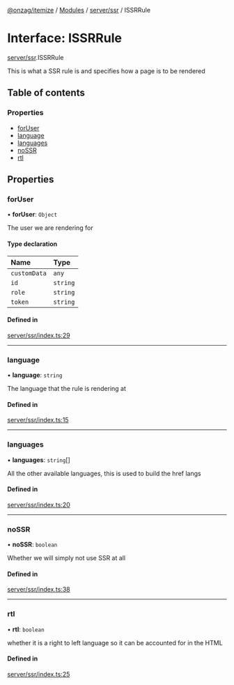 [@onzag/itemize](../README.md) / [Modules](../modules.md) / [server/ssr](../modules/server_ssr.md) / ISSRRule

# Interface: ISSRRule

[server/ssr](../modules/server_ssr.md).ISSRRule

This is what a SSR rule is and specifies
how a page is to be rendered

## Table of contents

### Properties

- [forUser](server_ssr.ISSRRule.md#foruser)
- [language](server_ssr.ISSRRule.md#language)
- [languages](server_ssr.ISSRRule.md#languages)
- [noSSR](server_ssr.ISSRRule.md#nossr)
- [rtl](server_ssr.ISSRRule.md#rtl)

## Properties

### forUser

• **forUser**: `Object`

The user we are rendering for

#### Type declaration

| Name | Type |
| :------ | :------ |
| `customData` | `any` |
| `id` | `string` |
| `role` | `string` |
| `token` | `string` |

#### Defined in

[server/ssr/index.ts:29](https://github.com/onzag/itemize/blob/f2f29986/server/ssr/index.ts#L29)

___

### language

• **language**: `string`

The language that the rule is rendering at

#### Defined in

[server/ssr/index.ts:15](https://github.com/onzag/itemize/blob/f2f29986/server/ssr/index.ts#L15)

___

### languages

• **languages**: `string`[]

All the other available languages, this is used to build
the href langs

#### Defined in

[server/ssr/index.ts:20](https://github.com/onzag/itemize/blob/f2f29986/server/ssr/index.ts#L20)

___

### noSSR

• **noSSR**: `boolean`

Whether we will simply not use SSR at all

#### Defined in

[server/ssr/index.ts:38](https://github.com/onzag/itemize/blob/f2f29986/server/ssr/index.ts#L38)

___

### rtl

• **rtl**: `boolean`

whether it is a right to left language so it
can be accounted for in the HTML

#### Defined in

[server/ssr/index.ts:25](https://github.com/onzag/itemize/blob/f2f29986/server/ssr/index.ts#L25)
